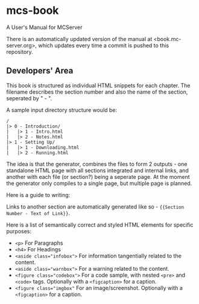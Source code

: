 mcs-book
========

A User's Manual for MCServer

There is an automatically updated version of the manual at <book.mc-server.org>, which updates every time a commit is pushed to this repository.


Developers' Area
----------------

This book is structured as individual HTML snippets for each chapter. The filename describes the section number and also the name of the section, seperated by " - ".

A sample input directory structure would be:

    /
    |> 0 - Introduction/
    |   |> 1 - Intro.html
    |   |> 2 - Notes.html
    |> 1 - Setting Up/
    |   |> 1 - Downloading.html
    |   |> 2 - Running.html

The idea is that the generator, combines the files to form 2 outputs - one standalone HTML page with all sections integrated and internal links, and another with each file (or section?) being a seperate page. At the moment the generator only compiles to a single page, but multiple page is planned.

Here is a guide to writing:

Links to another section are automatically generated like so - `{{Section Number - Text of Link}}`.

Here is a list of semantically correct and styled HTML elements for specific purposes:

 * `<p>` For Paragraphs
 * `<h4>` For Headings
 * `<aside class="infobox">` For information tangentially related to the content.
 * `<aside class="warnbox">` For a warning related to the content.
 * `<figure class="codebox">` For a code sample, with nested `<pre>` and `<code>` tags. Optionally with a `<figcaption>` for a caption.
 * `<figure class="imgbox"` For an image/screenshot. Optionally with a `<figcaption>` for a caption.
